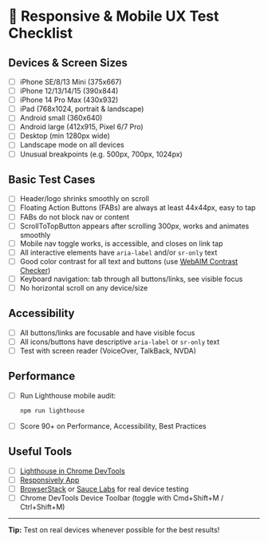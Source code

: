 # 📱 Responsive & Mobile UX Test Checklist

## Devices & Screen Sizes

- [ ] iPhone SE/8/13 Mini (375x667)
- [ ] iPhone 12/13/14/15 (390x844)
- [ ] iPhone 14 Pro Max (430x932)
- [ ] iPad (768x1024, portrait & landscape)
- [ ] Android small (360x640)
- [ ] Android large (412x915, Pixel 6/7 Pro)
- [ ] Desktop (min 1280px wide)
- [ ] Landscape mode on all devices
- [ ] Unusual breakpoints (e.g. 500px, 700px, 1024px)

## Basic Test Cases

- [ ] Header/logo shrinks smoothly on scroll
- [ ] Floating Action Buttons (FABs) are always at least 44x44px, easy to tap
- [ ] FABs do not block nav or content
- [ ] ScrollToTopButton appears after scrolling 300px, works and animates smoothly
- [ ] Mobile nav toggle works, is accessible, and closes on link tap
- [ ] All interactive elements have `aria-label` and/or `sr-only` text
- [ ] Good color contrast for all text and buttons (use [WebAIM Contrast Checker](https://webaim.org/resources/contrastchecker/))
- [ ] Keyboard navigation: tab through all buttons/links, see visible focus
- [ ] No horizontal scroll on any device/size

## Accessibility

- [ ] All buttons/links are focusable and have visible focus
- [ ] All icons/buttons have descriptive `aria-label` or `sr-only` text
- [ ] Test with screen reader (VoiceOver, TalkBack, NVDA)

## Performance

- [ ] Run Lighthouse mobile audit:  
  ```bash
  npm run lighthouse
  ```
- [ ] Score 90+ on Performance, Accessibility, Best Practices

## Useful Tools

- [ ] [Lighthouse in Chrome DevTools](https://developers.google.com/web/tools/lighthouse)
- [ ] [Responsively App](https://responsively.app/)
- [ ] [BrowserStack](https://www.browserstack.com/) or [Sauce Labs](https://saucelabs.com/) for real device testing
- [ ] Chrome DevTools Device Toolbar (toggle with Cmd+Shift+M / Ctrl+Shift+M)

---

**Tip:** Test on real devices whenever possible for the best results! 